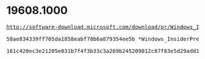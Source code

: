 # 19608.1000

<pre>
<a href="http://software-download.microsoft.com/download/pr/Windows_InsiderPreview_SDK_en-us_19608_1.iso">http://software-download.microsoft.com/download/pr/Windows_InsiderPreview_SDK_en-us_19608_1.iso</a>

58ae834339ff705da1858eabf78b6a879354ee5b *Windows_InsiderPreview_SDK_en-us_19608_1.iso

161c420ec3e21205e031b7f4f3b33c3a269b245209012c87f83e5d29add113cb *Windows_InsiderPreview_SDK_en-us_19608_1.iso
</pre>
